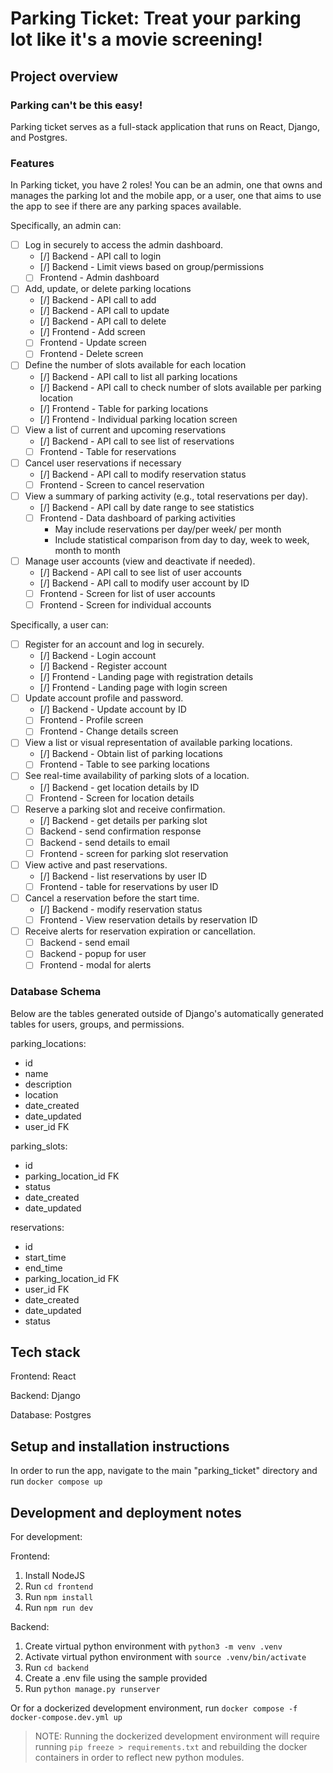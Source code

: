 # Parking Ticket: Treat your parking lot like it's a movie screening!

## Project overview

### Parking can't be this easy!
Parking ticket serves as a full-stack application that runs on React, Django, and Postgres.

### Features
In Parking ticket, you have 2 roles! You can be an admin, one that owns and manages the parking lot and the mobile app, or a user, one that aims to use the app to see if there are any parking spaces available.

Specifically, an admin can:
- [ ] Log in securely to access the admin dashboard.
    - [/] Backend - API call to login
    - [/] Backend - Limit views based on group/permissions
    - [ ] Frontend - Admin dashboard
- [ ] Add, update, or delete parking locations
    - [/] Backend - API call to add
    - [/] Backend - API call to update
    - [/] Backend - API call to delete
    - [/] Frontend - Add screen
    - [ ] Frontend - Update screen
    - [ ] Frontend - Delete screen
- [ ] Define the number of slots available for each location
    - [/] Backend - API call to list all parking locations
    - [/] Backend - API call to check number of slots available per parking location
    - [/] Frontend - Table for parking locations
    - [/] Frontend - Individual parking location screen
- [ ] View a list of current and upcoming reservations
    - [/] Backend - API call to see list of reservations
    - [ ] Frontend - Table for reservations
- [ ] Cancel user reservations if necessary
    - [/] Backend - API call to modify reservation status
    - [ ] Frontend - Screen to cancel reservation
- [ ] View a summary of parking activity (e.g., total reservations per day).
    - [/] Backend - API call by date range to see statistics
    - [ ] Frontend - Data dashboard of parking activities
        - May include reservations per day/per week/ per month
        - Include statistical comparison from day to day, week to week, month to month
- [ ] Manage user accounts (view and deactivate if needed).
    - [/] Backend - API call to see list of user accounts
    - [/] Backend - API call to modify user account by ID
    - [ ] Frontend - Screen for list of user accounts
    - [ ] Frontend - Screen for individual accounts

Specifically, a user can:
- [ ] Register for an account and log in securely.
    - [/] Backend - Login account
    - [/] Backend - Register account
    - [/] Frontend - Landing page with registration details
    - [/] Frontend - Landing page with login screen
- [ ] Update account profile and password.
    - [/] Backend - Update account by ID
    - [ ] Frontend - Profile screen
    - [ ] Frontend - Change details screen
- [ ] View a list or visual representation of available parking locations.
    - [/] Backend - Obtain list of parking locations
    - [ ] Frontend - Table to see parking locations
- [ ] See real-time availability of parking slots of a location.
    - [/] Backend - get location details by ID
    - [ ] Frontend - Screen for location details
- [ ] Reserve a parking slot and receive confirmation.
    - [/] Backend - get details per parking slot
    - [ ] Backend - send confirmation response
    - [ ] Backend - send details to email
    - [ ] Frontend - screen for parking slot reservation
- [ ] View active and past reservations.
    - [/] Backend - list reservations by user ID
    - [ ] Frontend - table for reservations by user ID
- [ ] Cancel a reservation before the start time.
    - [/] Backend - modify reservation status
    - [ ] Frontend - View reservation details by reservation ID
- [ ] Receive alerts for reservation expiration or cancellation.
    - [ ] Backend - send email
    - [ ] Backend - popup for user
    - [ ] Frontend - modal for alerts

### Database Schema
Below are the tables generated outside of Django's automatically generated tables for users, groups, and permissions.

parking_locations:
- id
- name
- description
- location
- date_created
- date_updated
- user_id FK

parking_slots:
- id
- parking_location_id FK
- status
- date_created
- date_updated

reservations:
- id
- start_time
- end_time
- parking_location_id FK
- user_id FK
- date_created
- date_updated
- status

## Tech stack
Frontend: React

Backend: Django

Database: Postgres

## Setup and installation instructions
In order to run the app, navigate to the main "parking_ticket" directory and run `docker compose up`

## Development and deployment notes
For development:

Frontend:
1. Install NodeJS
2. Run `cd frontend`
3. Run `npm install`
4. Run `npm run dev`

Backend:
1. Create virtual python environment with `python3 -m venv .venv`
2. Activate virtual python environment with `source .venv/bin/activate`
3. Run `cd backend`
4. Create a .env file using the sample provided
5. Run `python manage.py runserver`

Or for a dockerized development environment, run `docker compose -f docker-compose.dev.yml up`
>NOTE: Running the dockerized development environment will require running `pip freeze > requirements.txt` and rebuilding the docker containers in order to reflect new python modules.